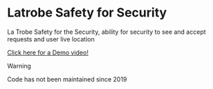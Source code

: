 # Latrobe Safety for Security
La Trobe Safety for the Security, ability for security to see and accept requests and user live location

[Click here for a Demo video! ](https://res.cloudinary.com/hbcfhna19/video/upload/v1619241947/LaTrobeSafety_ie6scd.mp4)

Warning

Code has not been maintained since 2019
